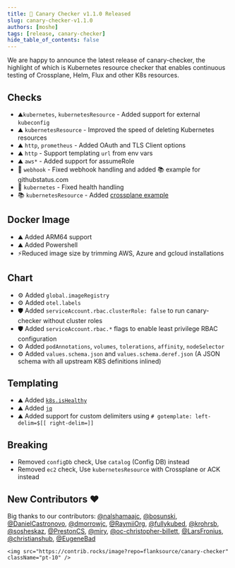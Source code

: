 ```yaml
---
title: 🎉 Canary Checker v1.1.0 Released
slug: canary-checker-v1.1.0
authors: [moshe]
tags: [release, canary-checker]
hide_table_of_contents: false
---
```


<!--truncate-->

We are happy to announce the latest release of canary-checker, the highlight of which is Kubernetes resource checker that enables continuous testing of Crossplane, Helm, Flux and other K8s resources.

## Checks

- ⛰️`kubernetes`, `kubernetesResource` - Added support for external `kubeconfig`
- ⛰️ `kubernetesResource` - Improved the speed of deleting Kubernetes resources
- ⛰️ `http`, `prometheus` - Added OAuth and TLS Client options
- ⛰️ `http` - Support templating `url` from env vars
- ⛰️ `aws*` - Added support for assumeRole
- 🐛 `webhook` - Fixed webhook handling and added 📚 example for githubstatus.com
- 🐛 `kubernetes` - Fixed health handling
- 📚 `kubernetesResource` - Added [crossplane example](https://canarychecker.io/reference/kubernetes-resource#examples)

## Docker Image

- ⛰️ Added ARM64 support
- ⛰️ Added Powershell
- ⚡Reduced image size by trimming AWS, Azure and gcloud installations

## Chart

- ⚙️ Added `global.imageRegistry`
- ⚙️ Added `otel.labels`
- 🛡️ Added `serviceAccount.rbac.clusterRole: false` to run canary-checker without cluster roles
- 🛡️ Added `serviceAccount.rbac.*` flags to enable least privilege RBAC configuration
- ⚙️ Added `podAnnotations`, `volumes`, `tolerations`, `affinity`, `nodeSelector`
- ⚙️ Added `values.schema.json` and `values.schema.deref.json` (A JSON schema with all upstream K8S definitions inlined)

## Templating

- ⛰️ Added [`k8s.isHealthy`](/reference/scripting/cel#k8sishealthy)
- ⛰️ Added [`jq`](/reference/scripting/cel#jq)
- ⛰️ Added support for custom delimiters using `# gotemplate: left-delim=$[[ right-delim=]]`

## Breaking

- Removed `configDb` check, Use `catalog` (Config DB) instead
- Removed `ec2` check, Use `kubernetesResource` with Crossplane or ACK instead

## New Contributors ❤️

Big thanks to our contributors: [@nalshamaajc](https://github.com/nalshamaajc), [@bosunski](https://github.com/bosunski), [@DanielCastronovo](https://github.com/DanielCastronovo), [@dmorrowjc](https://github.com/dmorrowjc), [@RaymiiOrg](https://github.com/RaymiiOrg), [@fullykubed](https://github.com/fullykubed), [@krohrsb](https://github.com/krohrsb), [@sosheskaz](https://github.com/sosheskaz), [@PrestonCS](https://github.com/PrestonCS), [@miry](https://github.com/miry), [@oc-christopher-billett](https://github.com/oc-christopher-billett), [@LarsFronius](https://github.com/LarsFronius), [@christianshub](https://github.com/christianshub), [@EugeneBad](https://github.com/EugeneBad)

    <img src="https://contrib.rocks/image?repo=flanksource/canary-checker" className="pt-10" />
